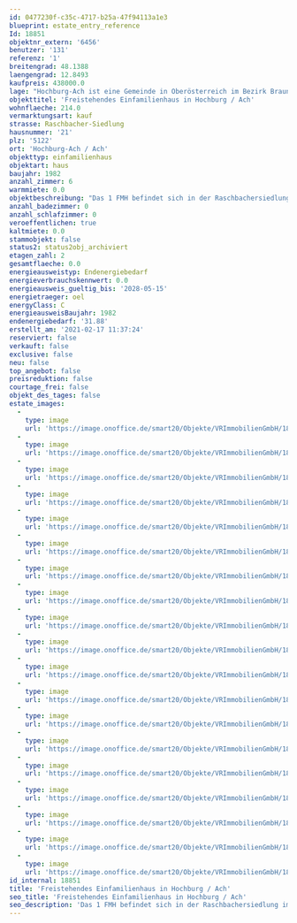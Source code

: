 ```yaml
---
id: 0477230f-c35c-4717-b25a-47f94113a1e3
blueprint: estate_entry_reference
Id: 18851
objektnr_extern: '6456'
benutzer: '131'
referenz: '1'
breitengrad: 48.1388
laengengrad: 12.8493
kaufpreis: 438000.0
lage: "Hochburg-Ach ist eine Gemeinde in Oberösterreich im Bezirk Braunau am Inn im Innviertel mit 3236 Einwohnern. Der zuständige Gerichtsbezirk ist der Gerichtsbezirk Mattighofen. Hochburg-Ach ist Start- und Zielpunkt der Radwanderweg-Etappen nach Passau und Salzburg entlang von Salzach und Inn sowie für Radtouren im und um den Weilhartsforst. \r\nUnter anderem gibt es den \"Helmbrechts-Pfad\", der Radfahrer und Wanderer grenzüberschreitend von der deutschen Nachbarstadt Burghausen durch das Gemeindegebiet in die Nachbargemeinde Gilgenberg führt."
objekttitel: 'Freistehendes Einfamilienhaus in Hochburg / Ach'
wohnflaeche: 214.0
vermarktungsart: kauf
strasse: Raschbacher-Siedlung
hausnummer: '21'
plz: '5122'
ort: 'Hochburg-Ach / Ach'
objekttyp: einfamilienhaus
objektart: haus
baujahr: 1982
anzahl_zimmer: 6
warmmiete: 0.0
objektbeschreibung: "Das 1 FMH befindet sich in der Raschbachersiedlung im Gemeindegebiet von Hochburg-Ach. Die Grundstücksgröße beträgt 1034 m². Das Grundstück ist als Bauland (Wohngebiet) gewidmet. Auf der Parzelle 460/13 befindet sich ein 2-stöckiges Einfamilienhaus mit einer Brutto-Gesamtfläche von ca. 140 m². Das Wohnhaus ist unterkellert  und unterteilt sich in Erdgeschoss (ca. 140 m² Brutto-Fläche) und das Obergeschoß (ca. 127,0 m² Bruttto-Fläche). Am Wohnhaus anschließend befindet sich eine Garage (ca. 50,0 m² Brutto-Fläche) mit Zugang zum Haus. Das Haus wird durch einen Brunnen mit Wasser versorgt und ist an die Ortskanalisation angeschlossen. \r\n\r\nIm Erdgeschoß befinden sich eine Küche, 2 Wohnräume, ein Schlafzimmer, ein Bad/WC, und die Garagen. Die Fenster sind aus Holz mit Isolierglas. Die Beheizung im Haus erfolgt durch einen Ölheizkessel (Standort Keller).\r\nIm Keller befinden sich diverse Abstell- und Lagerräume. Im Technikraum befinden sich der Ölheizkessel und nebenan ein abgeschlossener Öllagerraum. Der Keller ist über Betontreppe über außen begehbar."
anzahl_badezimmer: 0
anzahl_schlafzimmer: 0
veroeffentlichen: true
kaltmiete: 0.0
stammobjekt: false
status2: status2obj_archiviert
etagen_zahl: 2
gesamtflaeche: 0.0
energieausweistyp: Endenergiebedarf
energieverbrauchskennwert: 0.0
energieausweis_gueltig_bis: '2028-05-15'
energietraeger: oel
energyClass: C
energieausweisBaujahr: 1982
endenergiebedarf: '31.88'
erstellt_am: '2021-02-17 11:37:24'
reserviert: false
verkauft: false
exclusive: false
neu: false
top_angebot: false
preisreduktion: false
courtage_frei: false
objekt_des_tages: false
estate_images:
  -
    type: image
    url: 'https://image.onoffice.de/smart20/Objekte/VRImmobilienGmbH/18851/9bc26b50-38eb-438c-9b75-7b379506c45d.jpg'
  -
    type: image
    url: 'https://image.onoffice.de/smart20/Objekte/VRImmobilienGmbH/18851/7c65d5f1-4e93-4695-a914-ca43b2fe2346.jpg'
  -
    type: image
    url: 'https://image.onoffice.de/smart20/Objekte/VRImmobilienGmbH/18851/c4f0f7e9-66e0-414a-bf42-0505f8b5ba5c.jpg'
  -
    type: image
    url: 'https://image.onoffice.de/smart20/Objekte/VRImmobilienGmbH/18851/1a93ffce-fa14-412d-a719-7c4e6b3ce13a.jpg'
  -
    type: image
    url: 'https://image.onoffice.de/smart20/Objekte/VRImmobilienGmbH/18851/5a4ccefd-bde8-4ec5-9f68-74fbe685e0cb.jpg'
  -
    type: image
    url: 'https://image.onoffice.de/smart20/Objekte/VRImmobilienGmbH/18851/a7760aad-7c4a-4b8d-8dd6-256711ebac5c.jpg'
  -
    type: image
    url: 'https://image.onoffice.de/smart20/Objekte/VRImmobilienGmbH/18851/441ccb1e-faf6-42df-9f04-3869b88d1bf6.jpg'
  -
    type: image
    url: 'https://image.onoffice.de/smart20/Objekte/VRImmobilienGmbH/18851/048d3014-b160-46d1-bbec-ec3e14dca7ca.jpg'
  -
    type: image
    url: 'https://image.onoffice.de/smart20/Objekte/VRImmobilienGmbH/18851/19e1030b-58d8-4fa1-a792-81b1495ba567.jpg'
  -
    type: image
    url: 'https://image.onoffice.de/smart20/Objekte/VRImmobilienGmbH/18851/64b29dc2-283e-44d4-955a-e082600ad601.jpg'
  -
    type: image
    url: 'https://image.onoffice.de/smart20/Objekte/VRImmobilienGmbH/18851/2ecd2e65-acbd-4916-8bb7-5a68ddd34695.jpg'
  -
    type: image
    url: 'https://image.onoffice.de/smart20/Objekte/VRImmobilienGmbH/18851/8eb85bb9-cc52-44df-981b-e940900cace9.jpg'
  -
    type: image
    url: 'https://image.onoffice.de/smart20/Objekte/VRImmobilienGmbH/18851/504225f8-a40b-448f-98fe-367653c9f7e4.jpg'
  -
    type: image
    url: 'https://image.onoffice.de/smart20/Objekte/VRImmobilienGmbH/18851/71c5f2a7-495b-432e-b773-b52fc1979122.jpg'
  -
    type: image
    url: 'https://image.onoffice.de/smart20/Objekte/VRImmobilienGmbH/18851/1f8dfab9-a298-4fe2-80ec-7f880ee289a8.jpg'
  -
    type: image
    url: 'https://image.onoffice.de/smart20/Objekte/VRImmobilienGmbH/18851/2c2fd87d-c333-48f3-9e5f-2cbb83bffc7f.jpg'
  -
    type: image
    url: 'https://image.onoffice.de/smart20/Objekte/VRImmobilienGmbH/18851/addd8321-f73c-4eaf-a0dd-80e3b4150a03.jpg'
  -
    type: image
    url: 'https://image.onoffice.de/smart20/Objekte/VRImmobilienGmbH/18851/fc21cd75-7c9a-4fce-82e4-f48ecea1f51c.jpg'
  -
    type: image
    url: 'https://image.onoffice.de/smart20/Objekte/VRImmobilienGmbH/18851/8307bbf4-70c9-453e-b0c9-146dbf200191.jpg'
id_internal: 18851
title: 'Freistehendes Einfamilienhaus in Hochburg / Ach'
seo_title: 'Freistehendes Einfamilienhaus in Hochburg / Ach'
seo_description: 'Das 1 FMH befindet sich in der Raschbachersiedlung im Gemeindegebiet von Hochburg-Ach. Die Grundstücksgröße beträgt 1034 m². Das Grundstück ist als Baulan'
---
```

